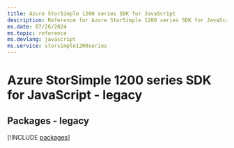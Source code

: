 ```yaml
---
title: Azure StorSimple 1200 series SDK for JavaScript
description: Reference for Azure StorSimple 1200 series SDK for JavaScript
ms.date: 07/26/2024
ms.topic: reference
ms.devlang: javascript
ms.service: storsimple1200series
---
```

# Azure StorSimple 1200 series SDK for JavaScript - legacy
## Packages - legacy
[!INCLUDE [packages](storsimple-1200-series-index.md)]